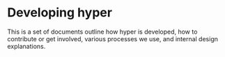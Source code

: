 # Developing hyper

This is a set of documents outline how hyper is developed, how to contribute or get involved, various processes we use, and internal design explanations.
